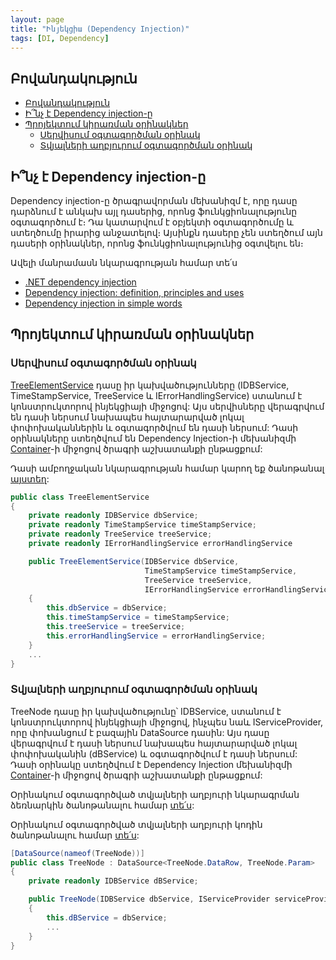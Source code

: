 ```yaml
---
layout: page
title: "Ինյեկցիա (Dependency Injection)" 
tags: [DI, Dependency]
---
```


## Բովանդակություն
- [Բովանդակություն](#բովանդակություն)
- [Ի՞նչ է Dependency injection-ը](#ինչ-է-dependency-injection-ը)
- [Պրոյեկտում կիրառման օրինակներ](#պրոյեկտում-կիրառման-օրինակներ)
  - [Սերվիսում օգտագործման օրինակ](#սերվիսում-օգտագործման-օրինակ)
  - [Տվյալների աղբյուրում օգտագործման օրինակ](#տվյալների-աղբյուրում-օգտագործման-օրինակ)

## Ի՞նչ է Dependency injection-ը

Dependency injection-ը ծրագրավորման մեխանիզմ է, որը դասը դարձնում է անկախ այլ դասերից, որոնց ֆունկցիոնալությունը օգտագործում է։ Դա կատարվում է օբյեկտի օգտագործումը և ստեղծումը իրարից անջատելով։ Այսինքն դասերը չեն ստեղծում այն դասերի օրինակներ, որոնց ֆունկցիոնալությունից օգտվելու են։

Ավելի մանրամասն նկարագրության համար տե՛ս

- [.NET dependency injection](https://learn.microsoft.com/en-us/dotnet/core/extensions/dependency-injection)
- [Dependency injection: definition, principles and uses](https://www.growin.com/what-is-dependency-injection)
- [Dependency injection in simple words](https://learn.microsoft.com/en-us/aspnet/core/fundamentals/configuration/)


## Պրոյեկտում կիրառման օրինակներ

### Սերվիսում օգտագործման օրինակ

[TreeElementService](/src/server_api/services/TreeElementsService.md) դասը իր կախվածությունները (IDBService, TimeStampService, TreeService և IErrorHandlingService) ստանում է կոնստրուկտորով ինյեկցիայի միջոցով: Այս սերվիսները վերագրվում են դասի ներսում նախապես հայտարարված լոկալ փոփոխականներին և օգտագործվում են դասի ներսում: Դասի օրինակները ստեղծվում են Dependency Injection-ի մեխանիզմի [Container](https://dev.to/shutoosawa/learning-dependency-injection-ioc-container-in-c-kn9)-ի միջոցով ծրագրի աշխատանքի ընթացքում:

Դասի ամբողջական նկարագրության համար կարող եք ծանոթանալ [այստեղ](/src/server_api/services/TreeElementsService.md):

```c#
public class TreeElementService
{
    private readonly IDBService dbService;
    private readonly TimeStampService timeStampService;
    private readonly TreeService treeService;
    private readonly IErrorHandlingService errorHandlingService

    public TreeElementService(IDBService dbService,
                              TimeStampService timeStampService,
                              TreeService treeService,
                              IErrorHandlingService errorHandlingService)
    {
        this.dbService = dbService;
        this.timeStampService = timeStampService;
        this.treeService = treeService;
        this.errorHandlingService = errorHandlingService;
    }
    ...
}
```

### Տվյալների աղբյուրում օգտագործման օրինակ

TreeNode դասը իր կախվածությունը՝ IDBService, ստանում է կոնստրուկտորով ինյեկցիայի միջոցով, ինչպես նաև IServiceProvider, որը փոխանցում է բազային DataSource դասին: 
Այս դասը վերագրվում է դասի ներսում նախապես հայտարարված լոկալ փոփոխականին (dBService) և օգտագործվում է դասի ներսում: 
Դասի օրինակը ստեղծվում է Dependency Injection մեխանիզմի [Container](https://dev.to/shutoosawa/learning-dependency-injection-ioc-container-in-c-kn9)-ի միջոցով ծրագրի աշխատանքի ընթացքում:

Օրինակում օգտագործված տվյալների աղբյուրի նկարագրման ձեռնարկին ծանոթանալու համար [տե՛ս](/src/server_api/definitions/ds_guide.md):

Օրինակում օգտագործված տվյալների աղբյուրի կոդին ծանոթանալու համար [տե՛ս](/src/server_api/examples/ds/sql_based_code.cs):

```c#
[DataSource(nameof(TreeNode))]
public class TreeNode : DataSource<TreeNode.DataRow, TreeNode.Param>
{
    private readonly IDBService dBService;

    public TreeNode(IDBService dbService, IServiceProvider serviceProvider) : base(serviceProvider)
    {
        this.dBService = dbService;
        ...
    }
}
```
